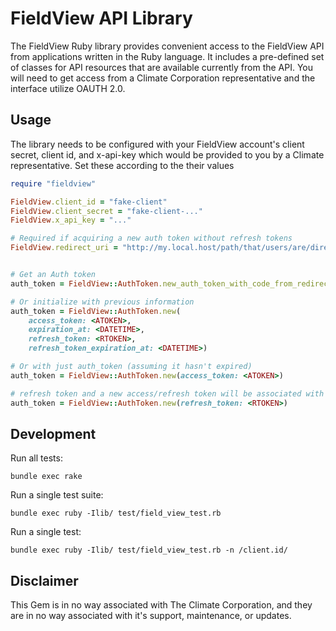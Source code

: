 # FieldView API Library

The FieldView Ruby library provides convenient access to the FieldView API from applications written in the Ruby language. It includes a pre-defined set of classes for API resources that are available currently from the API. You will need to get access from a Climate Corporation representative and the interface utilize OAUTH 2.0.

## Usage

The library needs to be configured with your FieldView account's client secret,
client id, and x-api-key which would be provided to you by a Climate 
representative. Set these according to the their values

``` ruby
require "fieldview"

FieldView.client_id = "fake-client"
FieldView.client_secret = "fake-client-..."
FieldView.x_api_key = "..."

# Required if acquiring a new auth token without refresh tokens
FieldView.redirect_uri = "http://my.local.host/path/that/users/are/directed" 


# Get an Auth token
auth_token = FieldView::AuthToken.new_auth_token_with_code_from_redirect_code(<CODE>)

# Or initialize with previous information
auth_token = FieldView::AuthToken.new(
    access_token: <ATOKEN>, 
    expiration_at: <DATETIME>,
    refresh_token: <RTOKEN>,
    refresh_token_expiration_at: <DATETIME>)

# Or with just auth_token (assuming it hasn't expired)
auth_token = FieldView::AuthToken.new(access_token: <ATOKEN>)

# refresh token and a new access/refresh token will be associated with the object
auth_token = FieldView::AuthToken.new(refresh_token: <RTOKEN>) 


```

## Development

Run all tests:

    bundle exec rake

Run a single test suite:

    bundle exec ruby -Ilib/ test/field_view_test.rb

Run a single test:

    bundle exec ruby -Ilib/ test/field_view_test.rb -n /client.id/

## Disclaimer

This Gem is in no way associated with The Climate Corporation, and they are in no way associated with it's support, maintenance, or updates.